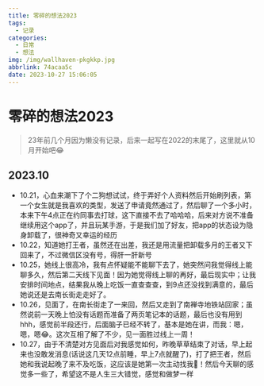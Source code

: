 ```yaml
---
title: 零碎的想法2023
tags:
  - 记录
categories:
  - 日常
  - 想法
img: /img/wallhaven-pkgkkp.jpg
abbrlink: 74acaa5c
date: 2023-10-27 15:06:05
---
```


# 零碎的想法2023

> 23年前几个月因为懒没有记录，后来一起写在2022的末尾了，这里就从10月开始吧😂

## 2023.10

- 10.21，心血来潮下了个二狗想试试，终于弄好个人资料然后开始刷列表，第一个女生就是我喜欢的类型，发送了申请竟然通过了，然后聊了一个多小时，本来下午4点正在约同事去打球，这下直接不去了哈哈哈，后来对方说不准备继续用这个app了，并且玩某手游，于是我们加了好友，把app的状态设为隐身卸载了，很神奇又幸运的经历
- 10.22，知道她打王者，虽然还在出差，我还是用流量把卸载多月的王者又下回来了，不过微信区没有号，得肝一肝新号
- 10.25，她线上很高冷，我有点怀疑能不能聊下去了，她突然问我觉得线上能聊多久，然后第二天线下见面！因为她觉得线上聊的再好，最后现实中；让我安排时间地点，结果我从晚上吃饭一直查查查，到9点还没找到满意的，最后她说还是去南长街走走好了。
- 10.26，见面了，在南长街走了一来回，然后又走到了南禅寺地铁站回家；虽然说前一天晚上怕没有话题而准备了两页笔记本的话题，最后也没有用到hhh，感觉前半段还行，后面脑子已经不转了，基本是她在讲，而我：嗯，嗯，嗯😂。这次互相了解了不少，见一面胜过线上一周！
- 10.27，由于不清楚对方见面后对我感觉如何，昨晚草草结束了对话，早上起来也没敢发消息(话说这几天12点前睡，早上7点就醒了)，打了把王者，然后她和我说起晚了来不及吃饭，这应该是她第一次主动找我🤩！然后今天聊的感觉多一些了，希望这不是人生三大错觉，感觉和做梦一样